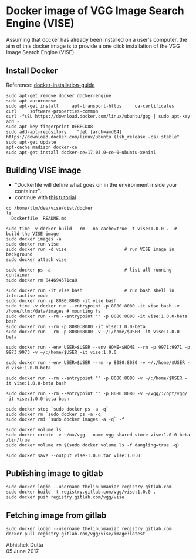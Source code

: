 # Docker image of VGG Image Search Engine (VISE)

Assuming that docker has already been installed on a user's computer, the aim 
of this docker image is to provide a one click installation of the VGG Image 
Search Engine (VISE).

## Install Docker
Reference: [docker-installation-guide](https://docs.docker.com/engine/installation/linux/ubuntu/#install-using-the-repository)

```
sudo apt-get remove docker docker-engine
sudo apt autoremove
sudo apt-get install     apt-transport-https     ca-certificates     curl     software-properties-common
curl -fsSL https://download.docker.com/linux/ubuntu/gpg | sudo apt-key add -
sudo apt-key fingerprint 0EBFCD88
sudo add-apt-repository    "deb [arch=amd64] https://download.docker.com/linux/ubuntu (lsb_release -cs) stable"
sudo apt-get update
apt-cache madison docker-ce
sudo apt-get install docker-ce=17.03.0~ce-0~ubuntu-xenial
```

## Building VISE image
 * "Dockerfile will define what goes on in the environment inside your container". 
 * continue with [this tutorial](https://docs.docker.com/get-started/part2/#recap-and-cheat-sheet-optional)

```
cd /home/tlm/dev/vise/dist/docker
ls
  Dockerfile  README.md

sudo time -v docker build --rm --no-cache=true -t vise:1.0.0 .  # build the VISE image
sudo docker images -a
sudo docker run vise
sudo docker run -d vise                      # run VISE image in background
sudo docker attach vise

sudo docker ps -a                            # list all running container
sudo docker rm 844694571ca0

sudo docker run -it vise bash                # run bash shell in interactive mode
sudo docker run -p 8080:8080 -it vise bash
sudo time -v docker run --entrypoint -p 8080:8080 -it vise bash -v /home/tlm:/data/images # mounting fs
sudo docker run --rm --entrypoint "" -p 8080:8080 -it vise:1.0.0-beta bash
sudo docker run --rm -p 8080:8080 -it vise:1.0.0-beta
sudo docker run --rm -p 8080:8080 -v ~/:/home/$USER -it vise:1.0.0-beta

sudo docker run --env USER=$USER --env HOME=$HOME --rm -p 9971:9971 -p 9973:9973 -v ~/:/home/$USER -it vise:1.0.0

sudo docker run --env USER=$USER --rm -p 8080:8080 -v ~/:/home/$USER -d vise:1.0.0-beta

sudo docker run --rm --entrypoint "" -p 8080:8080 -v ~/:/home/$USER -it vise:1.0.0-beta bash

sudo docker run --rm --entrypoint "" -p 8080:8080 -v ~/vgg/:/opt/vgg/ -it vise:1.0.0-beta bash

sudo docker stop `sudo docker ps -a -q`
sudo docker rm `sudo docker ps -a -q`
sudo docker rmi `sudo docker images -a -q` -f

sudo docker volume ls
sudo docker create -v ~/ox/vgg --name vgg-shared-store vise:1.0.0-beta /bin/true
sudo docker volume rm $(sudo docker volume ls -f dangling=true -q)

sudo docker save --output vise-1.0.0.tar vise:1.0.0
```

## Publishing image to gitlab
```
sudo docker login --username thelinuxmaniac registry.gitlab.com
sudo docker build -t registry.gitlab.com/vgg/vise:1.0.0 .
sudo docker push registry.gitlab.com/vgg/vise
```

## Fetching image from gitlab
```
sudo docker login --username thelinuxmaniac registry.gitlab.com
docker pull registry.gitlab.com/vgg/vise/image:latest
```

Abhishek Dutta  
05 June 2017
